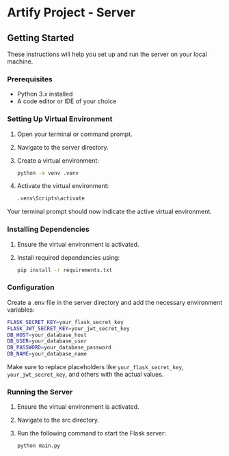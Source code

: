 # Artify Project - Server

## Getting Started

These instructions will help you set up and run the server on your local machine.

### Prerequisites

- Python 3.x installed
- A code editor or IDE of your choice


### Setting Up Virtual Environment

1. Open your terminal or command prompt.

2. Navigate to the server directory.

3. Create a virtual environment:
    ```bash
    python -m venv .venv
    ```

4. Activate the virtual environment:
    ```bash
    .venv\Scripts\activate
    ```

Your terminal prompt should now indicate the active virtual environment.

### Installing Dependencies

1. Ensure the virtual environment is activated.

2. Install required dependencies using:
    ```bash
    pip install -r requirements.txt
    ```

### Configuration
Create a .env file in the server directory and add the necessary environment variables:
```bash
FLASK_SECRET_KEY=your_flask_secret_key
FLASK_JWT_SECRET_KEY=your_jwt_secret_key
DB_HOST=your_database_host
DB_USER=your_database_user
DB_PASSWORD=your_database_password
DB_NAME=your_database_name
```

Make sure to replace placeholders like `your_flask_secret_key`, `your_jwt_secret_key`, and others with the actual values.

### Running the Server

1. Ensure the virtual environment is activated.

2. Navigate to the src directory.

3. Run the following command to start the Flask server:
    ```bash
    python main.py
    ```


